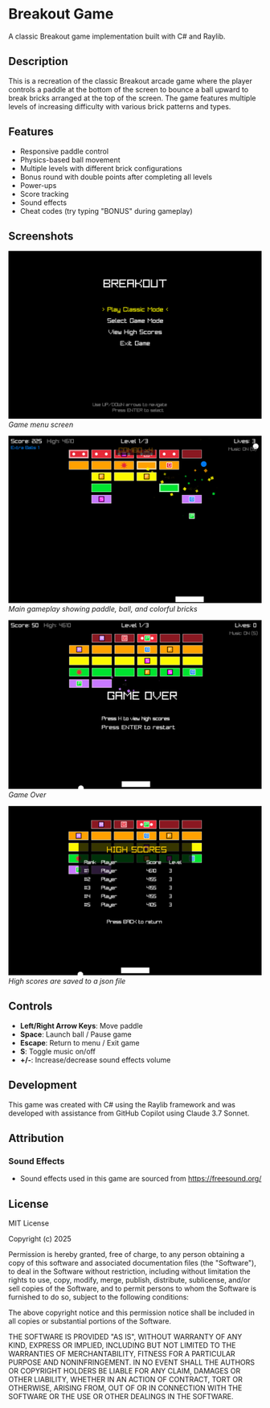 # Breakout Game

A classic Breakout game implementation built with C# and Raylib.

## Description

This is a recreation of the classic Breakout arcade game where the player controls a paddle at the bottom of the screen to bounce a ball upward to break bricks arranged at the top of the screen. The game features multiple levels of increasing difficulty with various brick patterns and types.

## Features

- Responsive paddle control
- Physics-based ball movement
- Multiple levels with different brick configurations
- Bonus round with double points after completing all levels
- Power-ups
- Score tracking
- Sound effects
- Cheat codes (try typing "BONUS" during gameplay)

## Screenshots

![Menu](resources/screens-shots/Screenshot-startmenu.png)
*Game menu screen*

![Gameplay](resources/screens-shots/Screenshot-gameplay.png)
*Main gameplay showing paddle, ball, and colorful bricks*

![Game Over](resources/screens-shots/Screenshot-gameover.png)
*Game Over*

![High scores](resources/screens-shots/Screenshot-highscores.png)
*High scores are saved to a json file*

## Controls

- **Left/Right Arrow Keys**: Move paddle
- **Space**: Launch ball / Pause game
- **Escape**: Return to menu / Exit game
- **S**: Toggle music on/off
- **+/-**: Increase/decrease sound effects volume

## Development

This game was created with C# using the Raylib framework and was developed with assistance from GitHub Copilot using Claude 3.7 Sonnet.

## Attribution

### Sound Effects

- Sound effects used in this game are sourced from https://freesound.org/

## License

MIT License

Copyright (c) 2025

Permission is hereby granted, free of charge, to any person obtaining a copy
of this software and associated documentation files (the "Software"), to deal
in the Software without restriction, including without limitation the rights
to use, copy, modify, merge, publish, distribute, sublicense, and/or sell
copies of the Software, and to permit persons to whom the Software is
furnished to do so, subject to the following conditions:

The above copyright notice and this permission notice shall be included in all
copies or substantial portions of the Software.

THE SOFTWARE IS PROVIDED "AS IS", WITHOUT WARRANTY OF ANY KIND, EXPRESS OR
IMPLIED, INCLUDING BUT NOT LIMITED TO THE WARRANTIES OF MERCHANTABILITY,
FITNESS FOR A PARTICULAR PURPOSE AND NONINFRINGEMENT. IN NO EVENT SHALL THE
AUTHORS OR COPYRIGHT HOLDERS BE LIABLE FOR ANY CLAIM, DAMAGES OR OTHER
LIABILITY, WHETHER IN AN ACTION OF CONTRACT, TORT OR OTHERWISE, ARISING FROM,
OUT OF OR IN CONNECTION WITH THE SOFTWARE OR THE USE OR OTHER DEALINGS IN THE
SOFTWARE.
